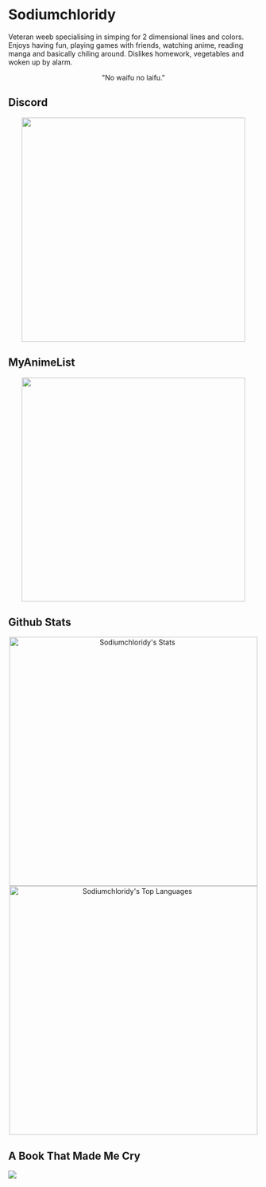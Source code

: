 # Sodiumchloridy
Veteran weeb specialising in simping for 2 dimensional lines and colors. Enjoys having fun, playing games with friends, watching anime, reading manga and basically chiling around. Dislikes homework, vegetables and woken up by alarm.
<div align="center">
"No waifu no laifu."
</div>

## Discord
<div align="center">
<a href="https://discord.com/users/418732009926688768"><img src="https://discord.c99.nl/widget/theme-3/418732009926688768.png" width="450px"></a>
</div>

## MyAnimeList
<div align="center">
<a href="https://myanimelist.net/profile/Sodiumchloridy"><img src="https://malsignature.com/?/view?username=SodiumChloridy&style=normal" width="450px"></a>
</div>

## Github Stats
<div align="center">
  <img height="500px" align="center" alt="Sodiumchloridy's Stats" src="https://github-readme-stats.vercel.app/api?username=Sodiumchloridy&theme=vue-dark&show_icons=true&hide_border=true&count_private=true"/>
  <img height="500px" align="center" alt="Sodiumchloridy's Top Languages" src="[https://github-readme-stats.vercel.app/api?username=Sodiumchloridy&theme=vue-dark&show_icons=true&hide_border=true&count_private=true](https://github-readme-stats.vercel.app/api/top-langs/?username=Sodiumchloridy&theme=vue-dark&show_icons=true&hide_border=true&layout=compact)"/>
</div>

## A Book That Made Me Cry
![](https://github-production-user-asset-6210df.s3.amazonaws.com/67376832/275856688-1bc09844-126b-4e47-ab73-cabff26f8dd0.jpg)
